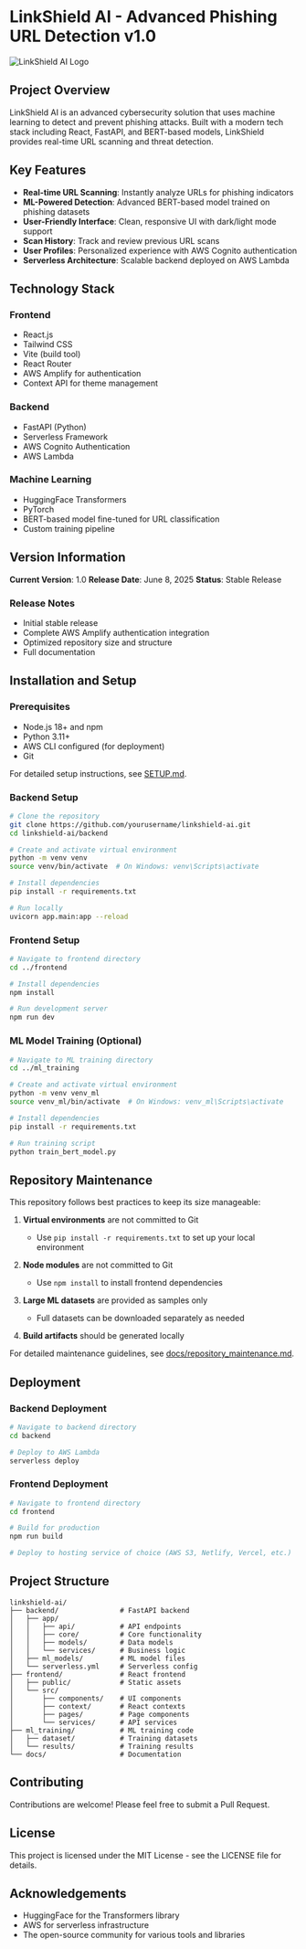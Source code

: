 # LinkShield AI - Advanced Phishing URL Detection v1.0

![LinkShield AI Logo](https://via.placeholder.com/150x150?text=LinkShield+AI)

## Project Overview

LinkShield AI is an advanced cybersecurity solution that uses machine learning to detect and prevent phishing attacks. Built with a modern tech stack including React, FastAPI, and BERT-based models, LinkShield provides real-time URL scanning and threat detection.

## Key Features

- **Real-time URL Scanning**: Instantly analyze URLs for phishing indicators
- **ML-Powered Detection**: Advanced BERT-based model trained on phishing datasets
- **User-Friendly Interface**: Clean, responsive UI with dark/light mode support
- **Scan History**: Track and review previous URL scans
- **User Profiles**: Personalized experience with AWS Cognito authentication
- **Serverless Architecture**: Scalable backend deployed on AWS Lambda

## Technology Stack

### Frontend
- React.js
- Tailwind CSS
- Vite (build tool)
- React Router
- AWS Amplify for authentication
- Context API for theme management

### Backend
- FastAPI (Python)
- Serverless Framework
- AWS Cognito Authentication
- AWS Lambda

### Machine Learning
- HuggingFace Transformers
- PyTorch
- BERT-based model fine-tuned for URL classification
- Custom training pipeline

## Version Information

**Current Version**: 1.0
**Release Date**: June 8, 2025
**Status**: Stable Release

### Release Notes
- Initial stable release
- Complete AWS Amplify authentication integration
- Optimized repository size and structure
- Full documentation

## Installation and Setup

### Prerequisites
- Node.js 18+ and npm
- Python 3.11+
- AWS CLI configured (for deployment)
- Git

For detailed setup instructions, see [SETUP.md](SETUP.md).

### Backend Setup

```bash
# Clone the repository
git clone https://github.com/yourusername/linkshield-ai.git
cd linkshield-ai/backend

# Create and activate virtual environment
python -m venv venv
source venv/bin/activate  # On Windows: venv\Scripts\activate

# Install dependencies
pip install -r requirements.txt

# Run locally
uvicorn app.main:app --reload
```

### Frontend Setup

```bash
# Navigate to frontend directory
cd ../frontend

# Install dependencies
npm install

# Run development server
npm run dev
```

### ML Model Training (Optional)

```bash
# Navigate to ML training directory
cd ../ml_training

# Create and activate virtual environment
python -m venv venv_ml
source venv_ml/bin/activate  # On Windows: venv_ml\Scripts\activate

# Install dependencies
pip install -r requirements.txt

# Run training script
python train_bert_model.py
```

## Repository Maintenance

This repository follows best practices to keep its size manageable:

1. **Virtual environments** are not committed to Git
   - Use `pip install -r requirements.txt` to set up your local environment

2. **Node modules** are not committed to Git
   - Use `npm install` to install frontend dependencies

3. **Large ML datasets** are provided as samples only
   - Full datasets can be downloaded separately as needed

4. **Build artifacts** should be generated locally

For detailed maintenance guidelines, see [docs/repository_maintenance.md](docs/repository_maintenance.md).

## Deployment

### Backend Deployment

```bash
# Navigate to backend directory
cd backend

# Deploy to AWS Lambda
serverless deploy
```

### Frontend Deployment

```bash
# Navigate to frontend directory
cd frontend

# Build for production
npm run build

# Deploy to hosting service of choice (AWS S3, Netlify, Vercel, etc.)
```

## Project Structure

```
linkshield-ai/
├── backend/               # FastAPI backend
│   ├── app/
│   │   ├── api/           # API endpoints
│   │   ├── core/          # Core functionality
│   │   ├── models/        # Data models
│   │   └── services/      # Business logic
│   ├── ml_models/         # ML model files
│   └── serverless.yml     # Serverless config
├── frontend/              # React frontend
│   ├── public/            # Static assets
│   └── src/
│       ├── components/    # UI components
│       ├── context/       # React contexts
│       ├── pages/         # Page components
│       └── services/      # API services
├── ml_training/           # ML training code
│   ├── dataset/           # Training datasets
│   └── results/           # Training results
└── docs/                  # Documentation
```

## Contributing

Contributions are welcome! Please feel free to submit a Pull Request.

## License

This project is licensed under the MIT License - see the LICENSE file for details.

## Acknowledgements

- HuggingFace for the Transformers library
- AWS for serverless infrastructure
- The open-source community for various tools and libraries
